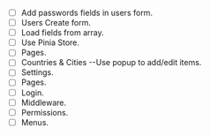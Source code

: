 - [ ] Add passwords fields in users form.
- [ ] Users Create form.
- [ ] Load fields from array.
- [ ] Use Pinia Store.
- [ ] Pages.
- [ ] Countries & Cities --Use popup to add/edit items.
- [ ] Settings.
- [ ] Pages.
- [ ] Login.
- [ ] Middleware.
- [ ] Permissions.
- [ ] Menus.
